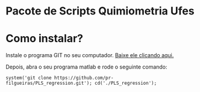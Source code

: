 # Pacote de Scripts Quimiometria Ufes


# Como instalar?

Instale o programa GIT no seu computador. [Baixe ele clicando aqui.](https://git-scm.com/downloads)

Depois, abra o seu programa matlab e rode o seguinte comando:

```
system('git clone https://github.com/pr-filgueiras/PLS_regression.git'); cd('./PLS_regression');
```